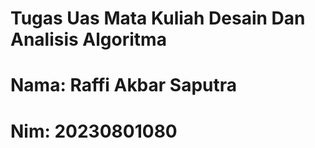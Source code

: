 # Tugas Uas Mata Kuliah Desain Dan Analisis Algoritma
# Nama: Raffi Akbar Saputra
# Nim: 20230801080


